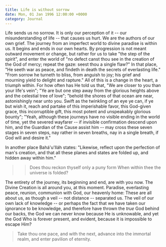 ```yaml
---
title: Life is without sorrow
date: Mon, 01 Jan 1996 12:00:00 +0000
category: Journal
---
```


Life sends us no sorrow.  It is only our perception of it -- our
misunderstanding of life -- that causes us hurt.  We are the authors of
our own grief.  The journey from an imperfect world to divine paradise
is within us.  It begins and ends in our own hearts.  By progression is
not meant outward movement or change, but rather for us to take "the
step of the spirit", and enter the world of "no defect canst thou see in
the creation of the God of mercy; repeat the gaze: seest thou a single
flaw?"  In that place, "He seeth war as peace, and findeth in death the
secrets of everlasting life."  "From sorrow he turneth to bliss, from
anguish to joy; his grief and mourning yield to delight and rapture."
All of this is a change in the heart, a triumph within.  For how often
has He told us that, "We are closer to you than your life's vein"; "Ye
are but one step away from the glorious heights above and the celestial
tree of love"; "behold the shores of that ocean are near, astonishingly
near unto you.  Swift as the twinkling of an eye ye can, if ye but wish
it, reach and partake of this imperishable favor, this God-given grace,
this incorruptible gift, this most potent and unspeakably glorious
bounty"; "Yeah, although these journeys have no visible ending in the
world of time, yet the severed wayfarer -- if invisible confirmation
descend upon him, and the Guardian of the Cause assist him -- may cross
these seven stages in seven steps, nay rather in seven breaths, nay in a
single breath, if God will and desire it."

In another place Bahá'u'lláh states: "Likewise, reflect upon the
perfection of man's creation, and that all these planes and states are
folded up, and hidden away within him."

> > Does thou reckon thyself only a puny form
>     When within thee the universe is folded?

The entirety of the journey, its beginning and end, are with you now.
The Divine Creation is all around you, at this moment.  Paradise,
everlasting peace, reunion, communion with God, our heavenly home: These
are all about us, as though a veil -- not distance -- separated us.  The
veil of our own lack of knowledge -- or perhaps the fact that we have
taken our ignorance to be knowledge, and therefore have thrown the *true*
God behind our backs, the God we can never know because He is
unknowable, and yet the God Who is forever present, and evident, because
it is impossible to escape Him?

> Take thou one pace, and with the next, advance into the immortal
> realm, and enter pavilion of eternity.


